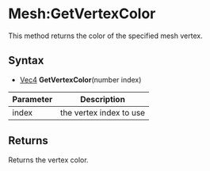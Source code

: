 # Mesh:GetVertexColor

This method returns the color of the specified mesh vertex.

## Syntax

- [Vec4](Vec4.md) **GetVertexColor**(number index)

| Parameter | Description |
|---|---|
| index | the vertex index to use |

## Returns

Returns the vertex color.
